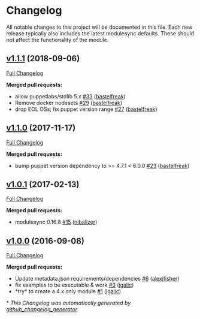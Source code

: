 # Changelog

All notable changes to this project will be documented in this file.
Each new release typically also includes the latest modulesync defaults.
These should not affect the functionality of the module.

## [v1.1.1](https://github.com/voxpupuli/puppet-jolokia/tree/v1.1.1) (2018-09-06)

[Full Changelog](https://github.com/voxpupuli/puppet-jolokia/compare/v1.1.0...v1.1.1)

**Merged pull requests:**

- allow puppetlabs/stdlib 5.x [\#33](https://github.com/voxpupuli/puppet-jolokia/pull/33) ([bastelfreak](https://github.com/bastelfreak))
- Remove docker nodesets [\#29](https://github.com/voxpupuli/puppet-jolokia/pull/29) ([bastelfreak](https://github.com/bastelfreak))
- drop EOL OSs; fix puppet version range [\#27](https://github.com/voxpupuli/puppet-jolokia/pull/27) ([bastelfreak](https://github.com/bastelfreak))

## [v1.1.0](https://github.com/voxpupuli/puppet-jolokia/tree/v1.1.0) (2017-11-17)

[Full Changelog](https://github.com/voxpupuli/puppet-jolokia/compare/v1.0.1...v1.1.0)

**Merged pull requests:**

- bump puppet version dependency to \>= 4.7.1 \< 6.0.0 [\#23](https://github.com/voxpupuli/puppet-jolokia/pull/23) ([bastelfreak](https://github.com/bastelfreak))

## [v1.0.1](https://github.com/voxpupuli/puppet-jolokia/tree/v1.0.1) (2017-02-13)

[Full Changelog](https://github.com/voxpupuli/puppet-jolokia/compare/v1.0.0...v1.0.1)

**Merged pull requests:**

- modulesync 0.16.8 [\#15](https://github.com/voxpupuli/puppet-jolokia/pull/15) ([nibalizer](https://github.com/nibalizer))

## [v1.0.0](https://github.com/voxpupuli/puppet-jolokia/tree/v1.0.0) (2016-09-08)

[Full Changelog](https://github.com/voxpupuli/puppet-jolokia/compare/62fb15016e26bd0c023d3df55e8b132c2c68b126...v1.0.0)

**Merged pull requests:**

- Update metadata.json requirements/dependencies [\#6](https://github.com/voxpupuli/puppet-jolokia/pull/6) ([alexjfisher](https://github.com/alexjfisher))
- fix examples to be executable & work [\#3](https://github.com/voxpupuli/puppet-jolokia/pull/3) ([igalic](https://github.com/igalic))
- \*try\* to create a 4.x only module [\#1](https://github.com/voxpupuli/puppet-jolokia/pull/1) ([igalic](https://github.com/igalic))



\* *This Changelog was automatically generated by [github_changelog_generator](https://github.com/github-changelog-generator/github-changelog-generator)*
